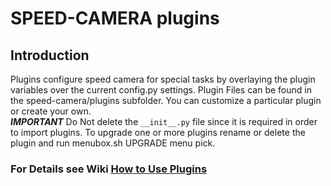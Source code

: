 # SPEED-CAMERA plugins

## Introduction
Plugins configure speed camera for special tasks by overlaying
the plugin variables over the current config.py settings.
Plugin Files can be found in the speed-camera/plugins subfolder.
You can customize a particular plugin or create your own.   
***IMPORTANT*** Do Not delete the `__init__.py` file since it is required in order to import plugins. 
To upgrade one or more plugins rename or delete the plugin and run menubox.sh UPGRADE menu pick.

### For Details see Wiki [How to Use Plugins](https://github.com/pageauc/speed-camera/wiki/Admin-and-Settings) 
